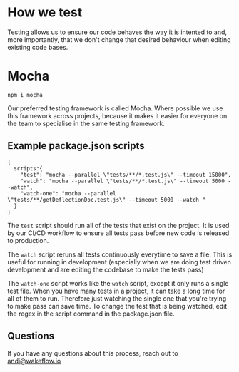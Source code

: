# How we test

Testing allows us to ensure our code behaves the way it is intented to and, more importantly, that we don't change that desired behaviour when editing existing code bases.

# Mocha

`npm i mocha`

Our preferred testing framework is called Mocha. Where possible we use this framework across projects, because it makes it easier for everyone on the team to specialise in the same testing framework.

## Example package.json scripts
```
{
  scripts:{
    "test": "mocha --parallel \"tests/**/*.test.js\" --timeout 15000",
    "watch": "mocha --parallel \"tests/**/*.test.js\" --timeout 5000 --watch",
    "watch-one": "mocha --parallel \"tests/**/getDeflectionDoc.test.js\" --timeout 5000 --watch "
  }
}

```

The `test` script should run all of the tests that exist on the project. It is used by our CI/CD workflow to ensure all tests pass before new code is released to production.

The `watch` script reruns all tests continuously everytime to save a file. This is useful for running in development (especially when we are doing test driven development and are editing the codebase to make the tests pass)

The `watch-one` script works like the `watch` script, except it only runs a single test file. When you have many tests in a project, it can take a long time for all of them to run. Therefore just watching the single one that you're trying to make pass can save time. To change the test that is being watched, edit the regex in the script command in the package.json file.


## Questions
If you have any questions about this process, reach out to andi@wakeflow.io

